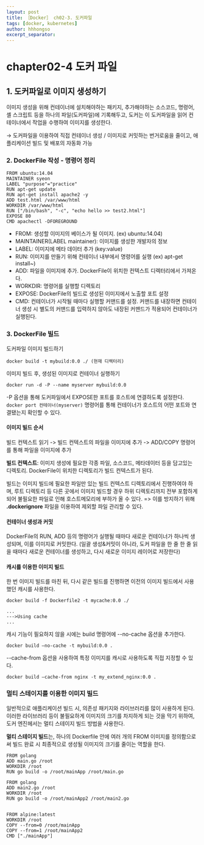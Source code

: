 ```yaml
---
layout: post
title: ［Docker］ ch02-3. 도커파일 
tags: [docker, kubernetes]
author: hhhongso
excerpt_separator: 
---
```

# chapter02-4 도커 파일

## 1. 도커파일로 이미지 생성하기
이미지 생성을 위해 컨테이너에 설치해야하는 패키지, 추가해야하는 소스코드, 명령어, 셸 스크립트 등을 하나의 파일(도커파일)에 기록해두고, 도커는 이 도커파일을 읽어 컨테이너에서 작업을 수행하여 이미지를 생성한다.

→ 도커파일을 이용하여 직접 컨테이너 생성 / 이미지로 커밋하는 번거로움을 줄이고, 애플리케이션 빌드 및 배포의 자동화 가능


### 2. DockerFile 작성 - 명령어 정리

```
FROM ubuntu:14.04
MAINTAINER syeon
LABEL "purpose"="practice"
RUN apt-get update
RUN apt-get install apache2 -y
ADD test.html /var/www/html
WORKDIR /var/www/html
RUN ["/bin/bash", "-c", "echo hello >> test2.html"]
EXPOSE 80
CMD apachectl -DFOREGROUND                            
```
-	FROM: 생성할 이미지의 베이스가 될 이미지. (ex) ubuntu:14.04)
-	MAINTAINER(LABEL maintainer): 이미지를 생성한 개발자의 정보
-	LABEL: 이미지에 메타 데이터 추가 (key:value)
-	RUN: 이미지를 만들기 위해 컨테이너 내부에서 명령어를 실행 (ex) apt-get install~)
-	ADD: 파일을 이미지에 추가. DockerFile이 위치한 컨텍스트 디렉터리에서 가져온다.
-	WORKDIR: 명령어를 실행할 디렉토리 
-	EXPOSE: DockerFile의 빌드로 생성된 이미지에서 노출할 포트 설정
-	CMD: 컨테이너가 시작될 때마다 실행할 커맨드를 설정. 커맨드를 내장하면 컨테이너 생성 시 별도의 커맨드를 입력하지 않아도 내장된 커맨드가 적용되어 컨테이너가 실행된다. 


### 3. DockerFile 빌드 

도커파일 이미지 빌드하기
```
docker build -t mybuild:0.0 ./ (현재 디렉터리)
```

이미지 빌드 후, 생성된 이미지로 컨테이너 실행하기 
```
docker run -d -P --name myserver mybuild:0.0
```

-P 옵션을 통해 도커파일에서 EXPOSE한 포트를 호스트에 연결하도록 설정한다. `docker port 컨테이너(myserver)` 명령어를 통해 컨테이너가 호스트의 어떤 포트와 연결됐는지 확인할 수 있다.


#### 이미지 빌드 순서 
빌드 컨텍스트 읽기 -> 빌드 컨텍스트의 파일을 이미지에 추가 -> ADD/COPY 명령어를 통해 파일을 이미지에 추가

**빌드 컨텍스트**: 이미지 생성에 필요한 각종 파일, 소스코드, 메타데이터 등을 담고있는 디렉토리. DockerFile이 위치한 디렉토리가 빌드 컨텍스트가 된다. 

빌드는 이미지 빌드에 필요한 파일만 있는 빌드 컨텍스트 디렉토리에서 진행하여야 하며, 루트 디렉토리 등 다른 곳에서 이미지 빌드할 경우 하위 디렉토리까지 전부 포함하게 되어 불필요한 파일로 인해 호스트메모리에 부하가 올 수 있다. => 이를 방지하기 위해 **.dockerignore** 파일을 이용하여 제외할 파일 관리할 수 있다.

#### 컨테이너 생성과 커밋
DockerFile의 RUN, ADD 등의 명령어가 실행될 때마다 새로운 컨테이너가 하나씩 생성되며, 이를 이미지로 커밋한다. (일괄 생성&커밋이 아니라, 도커 파일을 한 줄 한 줄 읽을 때마다 새로운 컨테이너를 생성하고, 다시 새로운 이미지 레이어로 저장한다)

#### 캐시를 이용한 이미지 빌드
한 번 이미지 빌드를 마친 뒤, 다시 같은 빌드를 진행하면 이전의 이미지 빌드에서 사용했던 캐시를 사용한다.
```
docker build -f Dockerfile2 -t mycache:0.0 ./
```
 
```
...
--->Using cache
...
```

캐시 기능이 필요하지 않을 시에는 build 명령어에 --no-cache 옵션을 추가한다.
```
docker build –no-cache -t mybuild:0.0 .
```

--cache-from 옵션을 사용하여 특정 이미지를 캐시로 사용하도록 직접 지정할 수 있다. 
```
docker build –cache-from nginx -t my_extend_nginx:0.0 .
```

### 멀티 스테이지를 이용한 이미지 빌드
일반적으로 애플리케이션 빌드 시, 의존성 패키지와 라이브러리를 많이 사용하게 된다. 이러한 라이브러리 등이 불필요하게 이미지의 크기를 차지하게 되는 것을 막기 위하여, 도커 엔진헤서는 멀티 스테이지 빌드 방법을 사용한다. 
 
**멀티 스테이지 빌드**는, 하나의 Dockerfile 안에 여러 개의 FROM 이미지를 정의함으로써 빌드 완료 시 최종적으로 생성될 이미지의 크기를 줄이는 역할을 한다.

```$xslt
FROM golang
ADD main.go /root
WORKDIR /root
RUN go build -o /root/mainApp /root/main.go

FROM golang
ADD main2.go /root
WORKDIR /root
RUN go build -o /root/mainApp2 /root/main2.go


FROM alpine:latest
WORKDIR /root
COPY --from=0 /root/mainApp
COPY --from=1 /root/mainApp2
CMD ["./mainApp"]
                    
```
